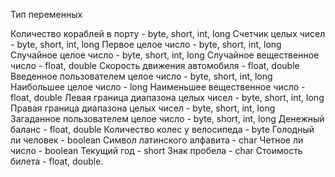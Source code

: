 Тип переменных

Количество кораблей в порту - byte, short, int, long
Счетчик целых чисел - byte, short, int, long
Первое целое число - byte, short, int, long
Случайное целое число - byte, short, int, long
Случайное вещественное число - float, double
Скорость движения автомобиля - float, double
Введенное пользователем целое число - byte, short, int, long
Наибольшее целое число - long
Наименьшее вещественное число - float, double
Левая граница диапазона целых чисел - byte, short, int, long
Правая граница диапазона целых чисел - byte, short, int, long
Загаданное пользователем целое число - byte, short, int, long
Денежный баланс - float, double
Количество колес у велосипеда - byte
Голодный ли человек - boolean
Символ латинского алфавита - char
Четное ли число - boolean
Текущий год - short
Знак пробела - char
Стоимость билета - float, double.
